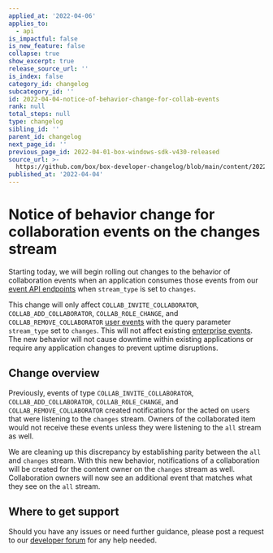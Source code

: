 ```yaml
---
applied_at: '2022-04-06'
applies_to:
  - api
is_impactful: false
is_new_feature: false
collapse: true
show_excerpt: true
release_source_url: ''
is_index: false
category_id: changelog
subcategory_id: ''
id: 2022-04-04-notice-of-behavior-change-for-collab-events
rank: null
total_steps: null
type: changelog
sibling_id: ''
parent_id: changelog
next_page_id: ''
previous_page_id: 2022-04-01-box-windows-sdk-v430-released
source_url: >-
  https://github.com/box/box-developer-changelog/blob/main/content/2022/04-04-notice-of-behavior-change-for-collab-events.md
published_at: '2022-04-04'
---
```

# Notice of behavior change for collaboration events on the changes stream

Starting today, we will begin rolling out changes to the behavior of
collaboration events when an application consumes those events from our
[event API endpoints][event-apis] when `stream_type` is set to `changes`.

This change will only affect `COLLAB_INVITE_COLLABORATOR`,
`COLLAB_ADD_COLLABORATOR`, `COLLAB_ROLE_CHANGE`, and
`COLLAB_REMOVE_COLLABORATOR` [user events][user-events]
with the query parameter `stream_type` set to `changes`.
This will not affect existing [enterprise events][enterprise-events].
The new behavior will not cause downtime within existing applications
or require any application changes to prevent uptime disruptions.

<!-- more -->

## Change overview

Previously, events of type `COLLAB_INVITE_COLLABORATOR`,
`COLLAB_ADD_COLLABORATOR`, `COLLAB_ROLE_CHANGE`, and
`COLLAB_REMOVE_COLLABORATOR` created notifications
for the acted on users that were listening to the `changes` stream.
Owners of the collaborated item would not receive these events unless
they were listening to the `all` stream as well.

We are cleaning up this discrepancy by establishing parity
between the `all` and `changes` stream. With this new behavior,
notifications of a collaboration will be created for the content owner
on the `changes` stream as well. Collaboration owners will now see an
additional event that matches what they see on the `all` stream.

## Where to get support

Should you have any issues or need further guidance, please post a request to
our [developer forum][forum] for any help needed.

[event-apis]: https://developer.box.com/reference/get-events/
[user-events]: https://developer.box.com/guides/events/user-events/for-user/#event-types
[enterprise-events]: https://developer.box.com/guides/events/enterprise-events/for-enterprise/
[user-access-token]: g://authentication/jwt/user-access-tokens/
[forum]: https://support.box.com/hc/en-us/community/topics/360001932973-Platform-and-Developer-Forum